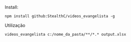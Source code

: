 Install:

`npm install github:StealthC/videos_evangelista -g`

Utilização

`videos_evangelista c:/nome_da_pasta/**/*.* output.xlsx`